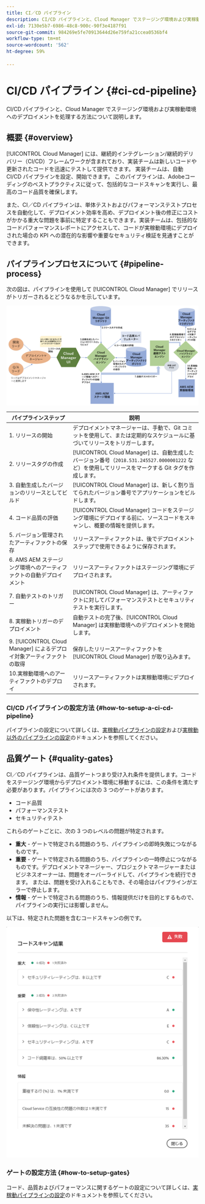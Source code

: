 ```yaml
---
title: CI／CD パイプライン
description: CI/CD パイプラインと、Cloud Manager でステージング環境および実稼動環境へのデプロイメントを処理する方法について説明します。
exl-id: 7130e5b7-6986-48c8-900c-90f3e4187f91
source-git-commit: 984269e5fe70913644d26e759fa21ccea0536bf4
workflow-type: tm+mt
source-wordcount: '562'
ht-degree: 59%

---
```



# CI/CD パイプライン {#ci-cd-pipeline}

CI/CD パイプラインと、Cloud Manager でステージング環境および実稼動環境へのデプロイメントを処理する方法について説明します。

## 概要 {#overview}

[!UICONTROL Cloud Manager] には、継続的インテグレーション/継続的デリバリー（CI/CD）フレームワークが含まれており、実装チームは新しいコードや更新されたコードを迅速にテストして提供できます。 実装チームは、自動 CI/CD パイプラインを設定、開始できます。 このパイプラインは、Adobeコーディングのベストプラクティスに従って、包括的なコードスキャンを実行し、最高のコード品質を確保します。

また、CI／CD パイプラインは、単体テストおよびパフォーマンステストプロセスを自動化して、デプロイメント効率を高め、デプロイメント後の修正にコストがかかる重大な問題を事前に特定することもできます。実装チームは、包括的なコードパフォーマンスレポートにアクセスして、コードが実稼動環境にデプロイされた場合の KPI への潜在的な影響や重要なセキュリティ検証を見通すことができます。

## パイプラインプロセスについて {#pipeline-process}

次の図は、パイプラインを使用して [!UICONTROL Cloud Manager] でリリースがトリガーされるとどうなるかを示しています。

![パイプラインプロセス](/help/assets/screen_shot_2018-05-30at82457pm.png)

| パイプラインステップ | 説明 |
| --- | --- |
| 1. リリースの開始 | デプロイメントマネージャーは、手動で、Git コミットを使用して、または定期的なスケジュールに基づいてリリースをトリガーします。 |
| 2. リリースタグの作成 | [!UICONTROL Cloud Manager] は、自動生成したバージョン番号（`2018.531.245527.0000001222` など）を使用してリリースをマークする Git タグを作成します。 |
| 3. 自動生成したバージョンのリリースとしてビルド | [!UICONTROL Cloud Manager] は、新しく割り当てられたバージョン番号でアプリケーションをビルドします。 |
| 4. コード品質の評価 | [!UICONTROL Cloud Manager] コードをステージング環境にデプロイする前に、ソースコードをスキャンし、概要の情報を提供します。 |
| 5. バージョン管理されたアーティファクトの保存 | リリースアーティファクトは、後でデプロイメントステップで使用できるように保存されます。 |
| 6. AMS AEM ステージング環境へのアーティファクトの自動デプロイメント | リリースアーティファクトはステージング環境にデプロイされます。 |
| 7. 自動テストのトリガー | [!UICONTROL Cloud Manager] は、アーティファクトに対してパフォーマンステストとセキュリティテストを実行します。 |
| 8. 実稼動トリガーのデプロイメント | 自動テストの完了後、[!UICONTROL Cloud Manager] は実稼動環境へのデプロイメントを開始します。 |
| 9. [!UICONTROL Cloud Manager] によるデプロイ対象アーティファクトの取得 | 保存したリリースアーティファクトを [!UICONTROL Cloud Manager] が取り込みます。 |
| 10.実稼動環境へのアーティファクトのデプロイ | リリースアーティファクトは実稼動環境にデプロイされます。 |

### CI/CD パイプラインの設定方法 {#how-to-setup-a-ci-cd-pipeline}

パイプラインの設定について詳しくは、[実稼動パイプラインの設定](/help/using/production-pipelines.md)および[実稼動以外のパイプラインの設定](/help/using/non-production-pipelines.md)のドキュメントを参照してください。

## 品質ゲート {#quality-gates}

CI／CD パイプラインは、品質ゲートつまり受け入れ条件を提供します。コードをステージング環境からデプロイメント環境に移動するには、この条件を満たす必要があります。パイプラインには次の 3 つのゲートがあります。

* コード品質
* パフォーマンステスト
* セキュリティテスト

これらのゲートごとに、次の 3 つのレベルの問題が特定されます。

* **重大** - ゲートで特定される問題のうち、パイプラインの即時失敗につながるものです。
* **重要** - ゲートで特定される問題のうち、パイプラインの一時停止につながるものです。デプロイメントマネージャー、プロジェクトマネージャーまたはビジネスオーナーは、問題をオーバーライドして、パイプラインを続行できます。 または、問題を受け入れることもでき、その場合はパイプラインがエラーで停止します。
* **情報** - ゲートで特定される問題のうち、情報提供だけを目的とするもので、パイプラインの実行には影響しません。

以下は、特定された問題を含むコードスキャンの例です。

![コードスキャンの例](/help/assets/quality-gate-failed.png)

### ゲートの設定方法 {#how-to-setup-gates}

コード、品質およびパフォーマンスに関するゲートの設定について詳しくは、[実稼動パイプラインの設定](/help/using/production-pipelines.md)のドキュメントを参照してください。
